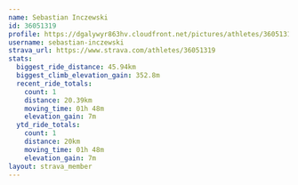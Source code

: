 ```yaml
---
name: Sebastian Inczewski
id: 36051319
profile: https://dgalywyr863hv.cloudfront.net/pictures/athletes/36051319/10635839/2/large.jpg
username: sebastian-inczewski
strava_url: https://www.strava.com/athletes/36051319
stats:
  biggest_ride_distance: 45.94km
  biggest_climb_elevation_gain: 352.8m
  recent_ride_totals:
    count: 1
    distance: 20.39km
    moving_time: 01h 48m
    elevation_gain: 7m
  ytd_ride_totals:
    count: 1
    distance: 20km
    moving_time: 01h 48m
    elevation_gain: 7m
layout: strava_member
--- 
```

